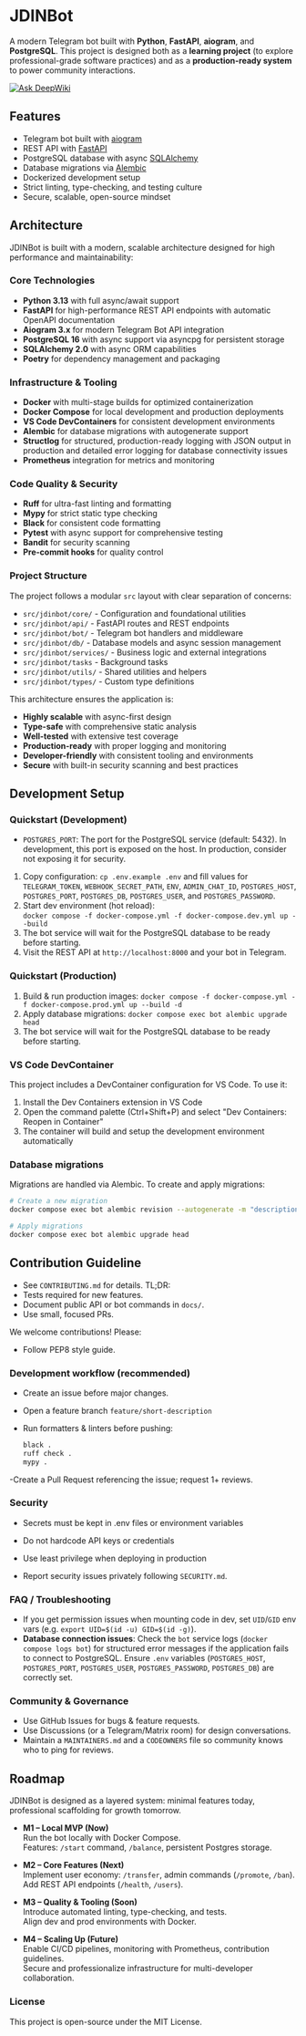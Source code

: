 # JDINBot

A modern Telegram bot built with **Python**, **FastAPI**, **aiogram**, and **PostgreSQL**. This project is designed both as a **learning project** (to explore professional-grade software practices) and as a **production-ready system** to power community interactions.

[![Ask DeepWiki](https://deepwiki.com/badge.svg)](https://deepwiki.com/dmgirbau/jdinbot)

## Features

- Telegram bot built with [aiogram](https://docs.aiogram.dev)
- REST API with [FastAPI](https://fastapi.tiangolo.com)
- PostgreSQL database with async [SQLAlchemy](https://docs.sqlalchemy.org)
- Database migrations via [Alembic](https://alembic.sqlalchemy.org)
- Dockerized development setup
- Strict linting, type-checking, and testing culture
- Secure, scalable, open-source mindset

## Architecture

JDINBot is built with a modern, scalable architecture designed for high performance and maintainability:

### Core Technologies

- **Python 3.13** with full async/await support
- **FastAPI** for high-performance REST API endpoints with automatic OpenAPI documentation
- **Aiogram 3.x** for modern Telegram Bot API integration
- **PostgreSQL 16** with async support via asyncpg for persistent storage
- **SQLAlchemy 2.0** with async ORM capabilities
- **Poetry** for dependency management and packaging

### Infrastructure & Tooling

- **Docker** with multi-stage builds for optimized containerization
- **Docker Compose** for local development and production deployments
- **VS Code DevContainers** for consistent development environments
- **Alembic** for database migrations with autogenerate support
- **Structlog** for structured, production-ready logging with JSON output in production and detailed error logging for database connectivity issues
- **Prometheus** integration for metrics and monitoring

### Code Quality & Security

- **Ruff** for ultra-fast linting and formatting
- **Mypy** for strict static type checking
- **Black** for consistent code formatting
- **Pytest** with async support for comprehensive testing
- **Bandit** for security scanning
- **Pre-commit hooks** for quality control

### Project Structure

The project follows a modular `src` layout with clear separation of concerns:

- `src/jdinbot/core/` - Configuration and foundational utilities
- `src/jdinbot/api/` - FastAPI routes and REST endpoints  
- `src/jdinbot/bot/` - Telegram bot handlers and middleware
- `src/jdinbot/db/` - Database models and async session management
- `src/jdinbot/services/` - Business logic and external integrations
- `src/jdinbot/tasks` - Background tasks
- `src/jdinbot/utils/` - Shared utilities and helpers
- `src/jdinbot/types/` - Custom type definitions

This architecture ensures the application is:

- **Highly scalable** with async-first design
- **Type-safe** with comprehensive static analysis
- **Well-tested** with extensive test coverage
- **Production-ready** with proper logging and monitoring
- **Developer-friendly** with consistent tooling and environments
- **Secure** with built-in security scanning and best practices

## Development Setup

### Quickstart (Development)

- `POSTGRES_PORT`: The port for the PostgreSQL service (default: 5432). In development, this port is exposed on the host. In production, consider not exposing it for security.

1. Copy configuration: `cp .env.example .env` and fill values for `TELEGRAM_TOKEN`, `WEBHOOK_SECRET_PATH`, `ENV`, `ADMIN_CHAT_ID`, `POSTGRES_HOST`, `POSTGRES_PORT`, `POSTGRES_DB`, `POSTGRES_USER`, and `POSTGRES_PASSWORD`.
2. Start dev environment (hot reload):  
   `docker compose -f docker-compose.yml -f docker-compose.dev.yml up --build`
3. The bot service will wait for the PostgreSQL database to be ready before starting.
4. Visit the REST API at `http://localhost:8000` and your bot in Telegram.

### Quickstart (Production)

1. Build & run production images:
   `docker compose -f docker-compose.yml -f docker-compose.prod.yml up --build -d`
2. Apply database migrations:
   `docker compose exec bot alembic upgrade head`
3. The bot service will wait for the PostgreSQL database to be ready before starting.

### VS Code DevContainer

This project includes a DevContainer configuration for VS Code. To use it:

1. Install the Dev Containers extension in VS Code
2. Open the command palette (Ctrl+Shift+P) and select "Dev Containers: Reopen in Container"
3. The container will build and setup the development environment automatically

### Database migrations

Migrations are handled via Alembic. To create and apply migrations:

```bash
# Create a new migration
docker compose exec bot alembic revision --autogenerate -m "description"

# Apply migrations
docker compose exec bot alembic upgrade head
```

## Contribution Guideline

- See `CONTRIBUTING.md` for details. TL;DR:
- Tests required for new features.
- Document public API or bot commands in `docs/`.
- Use small, focused PRs.

We welcome contributions! Please:

- Follow PEP8 style guide.

### Development workflow (recommended)

- Create an issue before major changes.
- Open a feature branch `feature/short-description`
- Run formatters & linters before pushing:

  ```bash
  black .
  ruff check .
  mypy .

-Create a Pull Request referencing the issue; request 1+ reviews.

### Security

- Secrets must be kept in .env files or environment variables

- Do not hardcode API keys or credentials

- Use least privilege when deploying in production

- Report security issues privately following `SECURITY.md`.

### FAQ / Troubleshooting

- If you get permission issues when mounting code in dev, set `UID`/`GID` env vars (e.g. `export UID=$(id -u) GID=$(id -g)`).
- **Database connection issues**: Check the `bot` service logs (`docker compose logs bot`) for structured error messages if the application fails to connect to PostgreSQL. Ensure `.env` variables (`POSTGRES_HOST`, `POSTGRES_PORT`, `POSTGRES_USER`, `POSTGRES_PASSWORD`, `POSTGRES_DB`) are correctly set.

### Community & Governance

- Use GitHub Issues for bugs & feature requests.
- Use Discussions (or a Telegram/Matrix room) for design conversations.
- Maintain a `MAINTAINERS.md` and a `CODEOWNERS` file so community knows who to ping for reviews.

## Roadmap

JDINBot is designed as a layered system: minimal features today, professional scaffolding for growth tomorrow.

- **M1 – Local MVP (Now)**  
  Run the bot locally with Docker Compose.  
  Features: `/start` command, `/balance`, persistent Postgres storage.  

- **M2 – Core Features (Next)**  
  Implement user economy: `/transfer`, admin commands (`/promote`, `/ban`).  
  Add REST API endpoints (`/health`, `/users`).  

- **M3 – Quality & Tooling (Soon)**  
  Introduce automated linting, type-checking, and tests.  
  Align dev and prod environments with Docker.  

- **M4 – Scaling Up (Future)**  
  Enable CI/CD pipelines, monitoring with Prometheus, contribution guidelines.  
  Secure and professionalize infrastructure for multi-developer collaboration.  

### License

This project is open-source under the MIT License.
